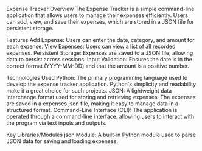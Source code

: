 Expense Tracker
Overview
The Expense Tracker is a simple command-line application that allows users to manage their expenses efficiently. Users can add, view, and save their expenses, which are stored in a JSON file for persistent storage.

Features
Add Expense: Users can enter the date, category, and amount for each expense.
View Expenses: Users can view a list of all recorded expenses.
Persistent Storage: Expenses are saved to a JSON file, allowing data to persist across sessions.
Input Validation: Ensures the date is in the correct format (YYYY-MM-DD) and that the amount is a positive number.

Technologies Used
Python: The primary programming language used to develop the expense tracker application. Python's simplicity and readability make it a great choice for such projects.
JSON: A lightweight data interchange format used for storing and retrieving expenses. The expenses are saved in a expenses.json file, making it easy to manage data in a structured format.
Command-Line Interface (CLI): The application is operated through a command-line interface, allowing users to interact with the program via text inputs and outputs.

Key Libraries/Modules
json Module: A built-in Python module used to parse JSON data for saving and loading expenses.
